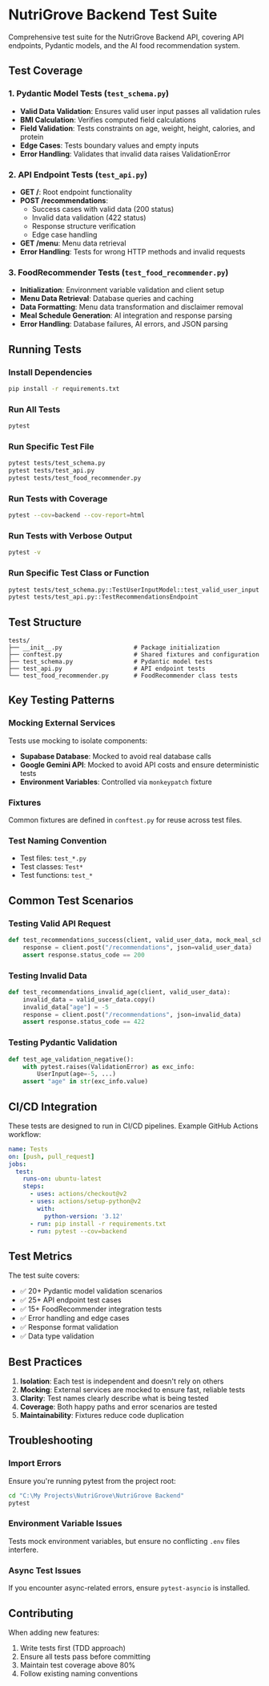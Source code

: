 # NutriGrove Backend Test Suite

Comprehensive test suite for the NutriGrove Backend API, covering API endpoints, Pydantic models, and the AI food recommendation system.

## Test Coverage

### 1. Pydantic Model Tests (`test_schema.py`)
- **Valid Data Validation**: Ensures valid user input passes all validation rules
- **BMI Calculation**: Verifies computed field calculations
- **Field Validation**: Tests constraints on age, weight, height, calories, and protein
- **Edge Cases**: Tests boundary values and empty inputs
- **Error Handling**: Validates that invalid data raises ValidationError

### 2. API Endpoint Tests (`test_api.py`)
- **GET /**: Root endpoint functionality
- **POST /recommendations**:
  - Success cases with valid data (200 status)
  - Invalid data validation (422 status)
  - Response structure verification
  - Edge case handling
- **GET /menu**: Menu data retrieval
- **Error Handling**: Tests for wrong HTTP methods and invalid requests

### 3. FoodRecommender Tests (`test_food_recommender.py`)
- **Initialization**: Environment variable validation and client setup
- **Menu Data Retrieval**: Database queries and caching
- **Data Formatting**: Menu data transformation and disclaimer removal
- **Meal Schedule Generation**: AI integration and response parsing
- **Error Handling**: Database failures, AI errors, and JSON parsing

## Running Tests

### Install Dependencies
```bash
pip install -r requirements.txt
```

### Run All Tests
```bash
pytest
```

### Run Specific Test File
```bash
pytest tests/test_schema.py
pytest tests/test_api.py
pytest tests/test_food_recommender.py
```

### Run Tests with Coverage
```bash
pytest --cov=backend --cov-report=html
```

### Run Tests with Verbose Output
```bash
pytest -v
```

### Run Specific Test Class or Function
```bash
pytest tests/test_schema.py::TestUserInputModel::test_valid_user_input
pytest tests/test_api.py::TestRecommendationsEndpoint
```

## Test Structure

```
tests/
├── __init__.py                    # Package initialization
├── conftest.py                    # Shared fixtures and configuration
├── test_schema.py                 # Pydantic model tests
├── test_api.py                    # API endpoint tests
└── test_food_recommender.py       # FoodRecommender class tests
```

## Key Testing Patterns

### Mocking External Services
Tests use mocking to isolate components:
- **Supabase Database**: Mocked to avoid real database calls
- **Google Gemini API**: Mocked to avoid API costs and ensure deterministic tests
- **Environment Variables**: Controlled via `monkeypatch` fixture

### Fixtures
Common fixtures are defined in `conftest.py` for reuse across test files.

### Test Naming Convention
- Test files: `test_*.py`
- Test classes: `Test*`
- Test functions: `test_*`

## Common Test Scenarios

### Testing Valid API Request
```python
def test_recommendations_success(client, valid_user_data, mock_meal_schedule):
    response = client.post("/recommendations", json=valid_user_data)
    assert response.status_code == 200
```

### Testing Invalid Data
```python
def test_recommendations_invalid_age(client, valid_user_data):
    invalid_data = valid_user_data.copy()
    invalid_data["age"] = -5
    response = client.post("/recommendations", json=invalid_data)
    assert response.status_code == 422
```

### Testing Pydantic Validation
```python
def test_age_validation_negative():
    with pytest.raises(ValidationError) as exc_info:
        UserInput(age=-5, ...)
    assert "age" in str(exc_info.value)
```

## CI/CD Integration

These tests are designed to run in CI/CD pipelines. Example GitHub Actions workflow:

```yaml
name: Tests
on: [push, pull_request]
jobs:
  test:
    runs-on: ubuntu-latest
    steps:
      - uses: actions/checkout@v2
      - uses: actions/setup-python@v2
        with:
          python-version: '3.12'
      - run: pip install -r requirements.txt
      - run: pytest --cov=backend
```

## Test Metrics

The test suite covers:
- ✅ 20+ Pydantic model validation scenarios
- ✅ 25+ API endpoint test cases
- ✅ 15+ FoodRecommender integration tests
- ✅ Error handling and edge cases
- ✅ Response format validation
- ✅ Data type validation

## Best Practices

1. **Isolation**: Each test is independent and doesn't rely on others
2. **Mocking**: External services are mocked to ensure fast, reliable tests
3. **Clarity**: Test names clearly describe what is being tested
4. **Coverage**: Both happy paths and error scenarios are tested
5. **Maintainability**: Fixtures reduce code duplication

## Troubleshooting

### Import Errors
Ensure you're running pytest from the project root:
```bash
cd "C:\My Projects\NutriGrove\NutriGrove Backend"
pytest
```

### Environment Variable Issues
Tests mock environment variables, but ensure no conflicting `.env` files interfere.

### Async Test Issues
If you encounter async-related errors, ensure `pytest-asyncio` is installed.

## Contributing

When adding new features:
1. Write tests first (TDD approach)
2. Ensure all tests pass before committing
3. Maintain test coverage above 80%
4. Follow existing naming conventions
